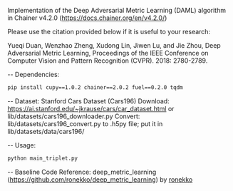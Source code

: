 Implementation of the Deep Adversarial Metric Learning (DAML) algorithm in Chainer v4.2.0 (https://docs.chainer.org/en/v4.2.0/)

Please use the citation provided below if it is useful to your research:

Yueqi Duan, Wenzhao Zheng, Xudong Lin, Jiwen Lu, and Jie Zhou, Deep Adversarial Metric Learning, Proceedings of the IEEE Conference on Computer Vision and Pattern Recognition (CVPR). 2018: 2780-2789.

-- Dependencies:
```bash
pip install cupy==1.0.2 chainer==2.0.2 fuel==0.2.0 tqdm
```

-- Dataset:
Stanford Cars Dataset (Cars196)
Download: https://ai.stanford.edu/~jkrause/cars/car_dataset.html or lib/datasets/cars196_downloader.py
Convert: lib/datasets/cars196_convert.py to .h5py file; put it in lib/datasets/data/cars196/

-- Usage:
```bash
python main_triplet.py
```

-- Baseline Code Reference:
deep\_metric\_learning (https://github.com/ronekko/deep_metric_learning) by [ronekko](https://github.com/ronekko)


